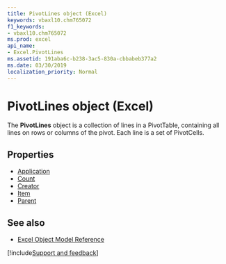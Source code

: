 ```yaml
---
title: PivotLines object (Excel)
keywords: vbaxl10.chm765072
f1_keywords:
- vbaxl10.chm765072
ms.prod: excel
api_name:
- Excel.PivotLines
ms.assetid: 191aba6c-b238-3ac5-830a-cbbabeb377a2
ms.date: 03/30/2019
localization_priority: Normal
---
```



# PivotLines object (Excel)

The **PivotLines** object is a collection of lines in a PivotTable, containing all lines on rows or columns of the pivot. Each line is a set of PivotCells.

## Properties

- [Application](Excel.PivotLines.Application.md)
- [Count](Excel.PivotLines.Count.md)
- [Creator](Excel.PivotLines.Creator.md)
- [Item](Excel.PivotLines.Item.md)
- [Parent](Excel.PivotLines.Parent.md)

## See also

- [Excel Object Model Reference](overview/Excel/object-model.md)

[!include[Support and feedback](~/includes/feedback-boilerplate.md)]